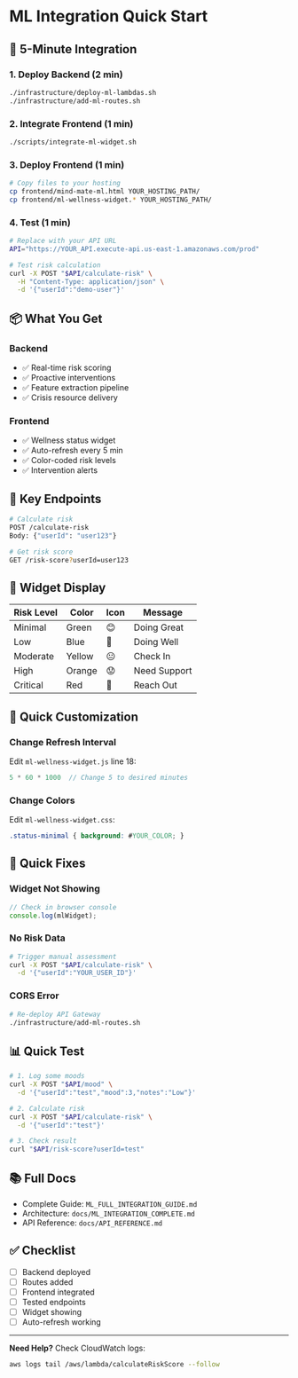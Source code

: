 # ML Integration Quick Start

## 🚀 5-Minute Integration

### 1. Deploy Backend (2 min)
```bash
./infrastructure/deploy-ml-lambdas.sh
./infrastructure/add-ml-routes.sh
```

### 2. Integrate Frontend (1 min)
```bash
./scripts/integrate-ml-widget.sh
```

### 3. Deploy Frontend (1 min)
```bash
# Copy files to your hosting
cp frontend/mind-mate-ml.html YOUR_HOSTING_PATH/
cp frontend/ml-wellness-widget.* YOUR_HOSTING_PATH/
```

### 4. Test (1 min)
```bash
# Replace with your API URL
API="https://YOUR_API.execute-api.us-east-1.amazonaws.com/prod"

# Test risk calculation
curl -X POST "$API/calculate-risk" \
  -H "Content-Type: application/json" \
  -d '{"userId":"demo-user"}'
```

## 📦 What You Get

### Backend
- ✅ Real-time risk scoring
- ✅ Proactive interventions
- ✅ Feature extraction pipeline
- ✅ Crisis resource delivery

### Frontend
- ✅ Wellness status widget
- ✅ Auto-refresh every 5 min
- ✅ Color-coded risk levels
- ✅ Intervention alerts

## 🎯 Key Endpoints

```bash
# Calculate risk
POST /calculate-risk
Body: {"userId": "user123"}

# Get risk score
GET /risk-score?userId=user123
```

## 🎨 Widget Display

| Risk Level | Color  | Icon | Message |
|-----------|--------|------|---------|
| Minimal   | Green  | 😊   | Doing Great |
| Low       | Blue   | 🙂   | Doing Well |
| Moderate  | Yellow | 😐   | Check In |
| High      | Orange | 😟   | Need Support |
| Critical  | Red    | 💙   | Reach Out |

## 🔧 Quick Customization

### Change Refresh Interval
Edit `ml-wellness-widget.js` line 18:
```javascript
5 * 60 * 1000  // Change 5 to desired minutes
```

### Change Colors
Edit `ml-wellness-widget.css`:
```css
.status-minimal { background: #YOUR_COLOR; }
```

## 🐛 Quick Fixes

### Widget Not Showing
```javascript
// Check in browser console
console.log(mlWidget);
```

### No Risk Data
```bash
# Trigger manual assessment
curl -X POST "$API/calculate-risk" \
  -d '{"userId":"YOUR_USER_ID"}'
```

### CORS Error
```bash
# Re-deploy API Gateway
./infrastructure/add-ml-routes.sh
```

## 📊 Quick Test

```bash
# 1. Log some moods
curl -X POST "$API/mood" \
  -d '{"userId":"test","mood":3,"notes":"Low"}'

# 2. Calculate risk
curl -X POST "$API/calculate-risk" \
  -d '{"userId":"test"}'

# 3. Check result
curl "$API/risk-score?userId=test"
```

## 📚 Full Docs

- Complete Guide: `ML_FULL_INTEGRATION_GUIDE.md`
- Architecture: `docs/ML_INTEGRATION_COMPLETE.md`
- API Reference: `docs/API_REFERENCE.md`

## ✅ Checklist

- [ ] Backend deployed
- [ ] Routes added
- [ ] Frontend integrated
- [ ] Tested endpoints
- [ ] Widget showing
- [ ] Auto-refresh working

---

**Need Help?** Check CloudWatch logs:
```bash
aws logs tail /aws/lambda/calculateRiskScore --follow
```
